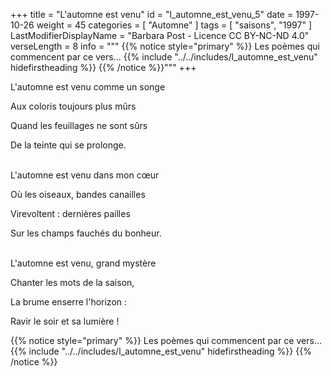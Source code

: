 +++
title = "L'automne est venu"
id = "l_automne_est_venu_5"
date = 1997-10-26
weight = 45
categories = [ "Automne" ]
tags = [ "saisons", "1997" ]
LastModifierDisplayName = "Barbara Post - Licence CC BY-NC-ND 4.0"
verseLength = 8
info = """
{{% notice style="primary" %}}
Les poèmes qui commencent par ce vers...
{{% include "../../includes/l_automne_est_venu" hidefirstheading %}}
{{% /notice %}}"""
+++

L'automne est venu comme un songe

Aux coloris toujours plus mûrs

Quand les feuillages ne sont sûrs

De la teinte qui se prolonge.

 \
L'automne est venu dans mon cœur

Où les oiseaux, bandes canailles

Virevoltent : dernières pailles

Sur les champs fauchés du bonheur.

 \
L'automne est venu, grand mystère

Chanter les mots de la saison,

La brume enserre l'horizon :

Ravir le soir et sa lumière !

{{% notice style="primary" %}}
Les poèmes qui commencent par ce vers...
{{% include "../../includes/l_automne_est_venu" hidefirstheading %}}
{{% /notice %}}
